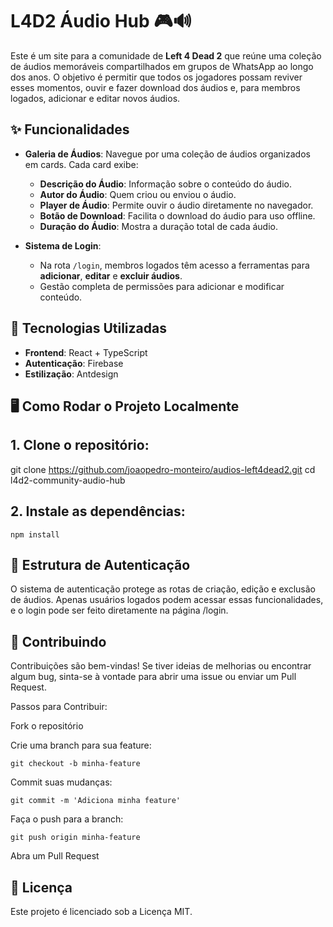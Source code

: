 # L4D2 Áudio Hub 🎮🔊

Este é um site para a comunidade de **Left 4 Dead 2** que reúne uma coleção de áudios memoráveis compartilhados em grupos de WhatsApp ao longo dos anos. O objetivo é permitir que todos os jogadores possam reviver esses momentos, ouvir e fazer download dos áudios e, para membros logados, adicionar e editar novos áudios.

## ✨ Funcionalidades

- **Galeria de Áudios**: Navegue por uma coleção de áudios organizados em cards. Cada card exibe:
  - **Descrição do Áudio**: Informação sobre o conteúdo do áudio.
  - **Autor do Áudio**: Quem criou ou enviou o áudio.
  - **Player de Áudio**: Permite ouvir o áudio diretamente no navegador.
  - **Botão de Download**: Facilita o download do áudio para uso offline.
  - **Duração do Áudio**: Mostra a duração total de cada áudio.
  
- **Sistema de Login**:
  - Na rota `/login`, membros logados têm acesso a ferramentas para **adicionar**, **editar** e **excluir áudios**.
  - Gestão completa de permissões para adicionar e modificar conteúdo.

## 🚀 Tecnologias Utilizadas

- **Frontend**: React + TypeScript
- **Autenticação**: Firebase
- **Estilização**: Antdesign

## 🖥️ Como Rodar o Projeto Localmente

## 1. **Clone o repositório**:

   git clone https://github.com/joaopedro-monteiro/audios-left4dead2.git
   cd l4d2-community-audio-hub
## 2. Instale as dependências:

`npm install`

## 🔑 Estrutura de Autenticação
O sistema de autenticação protege as rotas de criação, edição e exclusão de áudios. Apenas usuários logados podem acessar essas funcionalidades, e o login pode ser feito diretamente na página /login.

## 👤 Contribuindo

Contribuições são bem-vindas! Se tiver ideias de melhorias ou encontrar algum bug, sinta-se à vontade para abrir uma issue ou enviar um Pull Request.

Passos para Contribuir:

Fork o repositório

Crie uma branch para sua feature:

`git checkout -b minha-feature`

Commit suas mudanças:

`git commit -m 'Adiciona minha feature'`

Faça o push para a branch:

`git push origin minha-feature`

Abra um Pull Request

## 📜 Licença
Este projeto é licenciado sob a Licença MIT.
